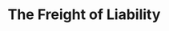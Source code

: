 ---
title: "The Freight of Liability"
frieghtImg1: "/images/resources/transo-freightof-liability.png"
frieghtH: "The Freight of Liability - The Dependence on Agents in a Growing Unorganised Economy"
frieghtp1: "How unorganised (or logistics) sector is still dependent on middlemen and brokers for transportation and what is the impact on cost/margins for all the stakeholders involved"
frieghtp2: "The unorganised sector in India has grown by leaps and bounds, employing the majority of the Indian workforce and generating 52% of Indian revenue, which is approximately ₹75 lakh crore. This sector is mainly characterised by self-employed individuals running small businesses that generate revenues in the range—₹20 lakh. "
frieghtp3: "These businesses mostly run on subsistence. They are not always able to harness the benefits of economies of scale and incur high production costs. This is especially evident in agriculture and horticulture, where delays in transport and handling, may cause these businesses huge losses. This makes them dependent on aggregators. An errant or rogue aggregator could easily derail the cash flow of these businesses. This brings them to freight agencies, who handle a diverse set of functions, from handling and packing to customs, clearances and in many cases, documentation services."
frieghtp4: "Freight Brokers save the business from having to engage lawyers and accountants to do their taxation work, as well as logistics officers for transport, shipping and handling of goods. These services could cost the business at least 20 - 50 % of their revenue. Also, freight agencies catalogue their partners’ cargo and ensure that the right goods are transported by the right carriers and in most cases, provide insurance against any liability. In the internet age, such agencies have increased the scale of their operations and have become highly competitive, thus giving small businesses a diversity of options. E-commerce firms such as Flipkart, Amazon and Snapdeal have provided logistics services and have taken up the role of logistics brokers, setting up digital platforms between the producer and the shipping operator. They have made great strides in harnessing the power of machine learning and artificial intelligence, providing a simple and hassle-free experience for all parties involved in the transaction of goods, so much so that even the end consumer is benefitted by this exercise. "
frieghtp5: "Middlemen have existed since the expansion of commerce. Agencies and their subsidiaries, both material and financial, have grown out of a need to allow more efficient transactions and have taken away a lot of capital risks associated with buying and selling from the producer and end consumer. The internet age has not done away with middlemen. Rather, these middlemen have seen a diversification in their portfolios and serve a larger client base. As unorganised businesses continue to expand, so will the middlemen but with the adoption of technology and digitalisation they would play a key role in improving the QoS - quality of service and bring in efficiency to logistics even though it may add costs in the product being sold."
---